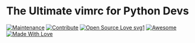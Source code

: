 # The Ultimate vimrc for Python Devs
[![Maintenance](https://img.shields.io/badge/Maintained%3F-Yes-green.svg)](https://github.com/EliazBobadilla/The-Ultimate-vimrc-for-Python-Development/commits/main) [![Contribute](https://img.shields.io/badge/Help-Contribute-551A8B.svg)](https://github.com/EliazBobadilla/The-Ultimate-vimrc-for-Python-Development/blob/main/CONTRIBUTING.md) [![Open Source Love svg1](https://badges.frapsoft.com/os/v1/open-source.svg?v=103)](https://opensource.org) [![Awesome](https://cdn.rawgit.com/sindresorhus/awesome/d7305f38d29fed78fa85652e3a63e154dd8e8829/media/badge.svg)](https://github.com/EliazBobadilla) [![Made With Love](https://img.shields.io/badge/Made%20With-Love-orange.svg)](https://github.com/EliazBobadilla)
